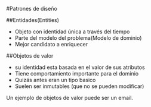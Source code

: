 #Patrones de diseño

##Entidades(Entities)

* Objeto con identidad única a través del tiempo
* Parte del modelo del problema(Modelo de dominio)
* Mejor candidato a enriquecer

##Objetos de valor

* su identidad esta basada en el valor de sus atributos
* Tiene comportamiento importante para el dominio
* Quizás antes eran un tipo basico
* Suelen ser inmutables (que no se pueden modificar)

Un ejemplo de objetos de valor puede ser un email.
